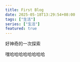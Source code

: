 ```yaml
---
title: First Blog
date: 2025-05-18T13:29:54+08:00
tags: ["生活"]
series: ["生活"]
featured: true
---
```

好神奇的一次探索

<!--more-->
嘿哈哈哈哈哈哈哈哈